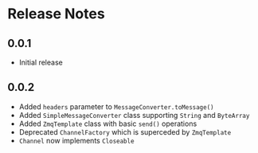 # Release Notes

## 0.0.1

* Initial release

## 0.0.2

* Added `headers` parameter to `MessageConverter.toMessage()`
* Added `SimpleMessageConverter` class supporting `String` and `ByteArray`
* Added `ZmqTemplate` class with basic `send()` operations
* Deprecated `ChannelFactory` which is superceded by `ZmqTemplate`
* `Channel` now implements `Closeable`